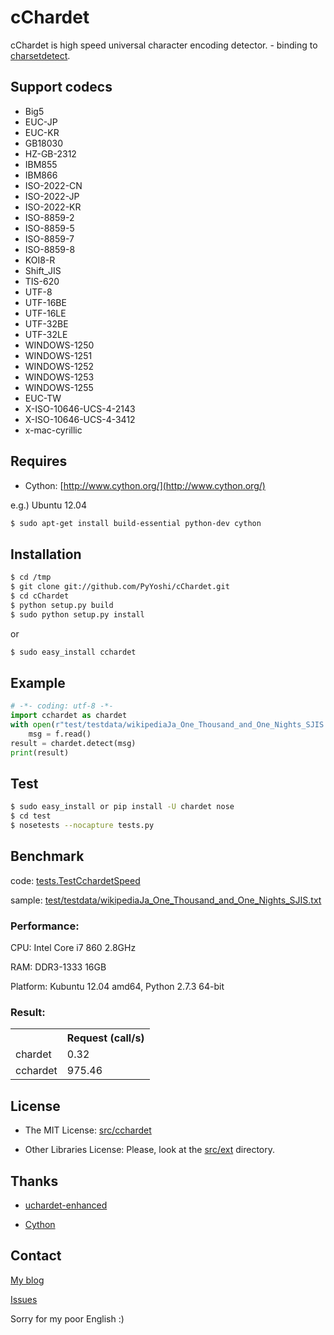 <!-- markdown to rst: http://johnmacfarlane.net/pandoc/try -->

cChardet
========
cChardet is high speed universal character encoding detector. - binding to [charsetdetect](https://bitbucket.org/medoc/uchardet-enhanced/overview).

## Support codecs
*   Big5
*   EUC-JP
*   EUC-KR
*   GB18030
*   HZ-GB-2312
*   IBM855
*   IBM866
*   ISO-2022-CN
*   ISO-2022-JP
*   ISO-2022-KR
*   ISO-8859-2
*   ISO-8859-5
*   ISO-8859-7
*   ISO-8859-8
*   KOI8-R
*   Shift_JIS
*   TIS-620
*   UTF-8
*   UTF-16BE
*   UTF-16LE
*   UTF-32BE
*   UTF-32LE
*   WINDOWS-1250
*   WINDOWS-1251
*   WINDOWS-1252
*   WINDOWS-1253
*   WINDOWS-1255
*   EUC-TW
*   X-ISO-10646-UCS-4-2143
*   X-ISO-10646-UCS-4-3412
*   x-mac-cyrillic

## Requires
*   Cython: [http://www.cython.org/](http://www.cython.org/)
	
e.g.) Ubuntu 12.04
	
```bash
$ sudo apt-get install build-essential python-dev cython
```

## Installation

```bash
$ cd /tmp
$ git clone git://github.com/PyYoshi/cChardet.git
$ cd cChardet
$ python setup.py build
$ sudo python setup.py install
```

or

```bash
$ sudo easy_install cchardet
```

## Example

```python
# -*- coding: utf-8 -*-
import cchardet as chardet
with open(r"test/testdata/wikipediaJa_One_Thousand_and_One_Nights_SJIS.txt", "rb") as f:
    msg = f.read()
result = chardet.detect(msg)
print(result)
```

## Test

```bash
$ sudo easy_install or pip install -U chardet nose
$ cd test
$ nosetests --nocapture tests.py
```

## Benchmark
code: [tests.TestCchardetSpeed](https://github.com/PyYoshi/cChardet/blob/master/test/tests.py#L461)

sample: [test/testdata/wikipediaJa_One_Thousand_and_One_Nights_SJIS.txt](https://github.com/PyYoshi/cChardet/blob/master/test/testdata/wikipediaJa_One_Thousand_and_One_Nights_SJIS.txt)

### Performance:
CPU: Intel Core i7 860 2.8GHz

RAM: DDR3-1333 16GB

Platform: Kubuntu 12.04 amd64, Python 2.7.3 64-bit

### Result:

<table>
  <tr>
    <th></th><th>Request (call/s)</th>
  </tr>
  <tr>
    <td>chardet</td><td>0.32</td>
  </tr>
  <tr>
    <td>cchardet</td><td>975.46</td>
  </tr>
</table>

## License
* The MIT License: [src/cchardet](https://github.com/PyYoshi/cChardet/tree/master/src/cchardet)

* Other Libraries License: Please, look at the [src/ext](https://github.com/PyYoshi/cChardet/tree/master/src/ext) directory.

## Thanks
* [uchardet-enhanced](https://bitbucket.org/medoc/uchardet-enhanced/overview)

* [Cython](http://www.cython.org/)

## Contact
[My blog](http://blog.remu.biz)

[Issues](https://github.com/PyYoshi/cChardet/issues?page=1&state=open)

Sorry for my poor English :)